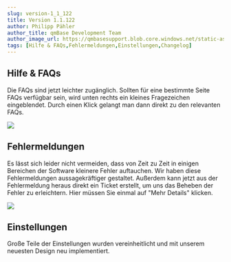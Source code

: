 ```yaml
---
slug: version-1_1_122
title: Version 1.1.122
author: Philipp Pähler
author_title: qmBase Development Team
author_image_url: https://qmbasesupport.blob.core.windows.net/static-assets/img/persons/paehler_round.png
tags: [Hilfe & FAQs,Fehlermeldungen,Einstellungen,Changelog]
---
```

## Hilfe & FAQs

Die FAQs sind jetzt leichter zugänglich. Sollten für eine bestimmte Seite FAQs verfügbar sein, wird unten rechts ein kleines Fragezeichen eingeblendet. Durch einen Klick gelangt man dann direkt zu den relevanten FAQs.

![](https://caqadmin.blob.core.windows.net/releasenotes/109-images/mceclip0.png)

## Fehlermeldungen

Es lässt sich leider nicht vermeiden, dass von Zeit zu Zeit in einigen Bereichen der Software kleinere Fehler auftauchen. Wir haben diese Fehlermeldungen aussagekräftiger gestaltet. Außerdem kann jetzt aus der Fehlermeldung heraus direkt ein Ticket erstellt, um uns das Beheben der Fehler zu erleichtern. Hier müssen Sie einmal auf "Mehr Details" klicken.

![](https://caqadmin.blob.core.windows.net/releasenotes/109-images/mceclip2.png)

## Einstellungen

Große Teile der Einstellungen wurden vereinheitlicht und mit unserem neuesten Design neu implementiert.